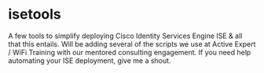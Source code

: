 # isetools
A few tools to simplify deploying Cisco Identity Services Engine ISE & all that this entails. 
Will be adding several of the scripts we use at Active Expert / WiFi Training with our mentored consulting engagement.
If you need help automating your ISE deployment, give me a shout. 
